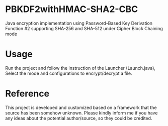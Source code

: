 # PBKDF2withHMAC-SHA2-CBC
Java encryption implementation using Password-Based Key Derivation Function #2 supporting SHA-256 and SHA-512 under Cipher Block Chaining mode

# Usage
Run the project and follow the instruction of the Launcher (Launch.java), Select the mode and configurations to encrypt/decrypt a file.

# Reference
This project is developed and customized based on a framework that the source has been somehow unknown. Please kindly inform me if you have any ideas about the potential author/source, so they could be credited.
